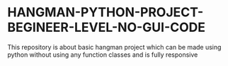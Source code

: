 # HANGMAN-PYTHON-PROJECT-BEGINEER-LEVEL-NO-GUI-CODE
This repository is about basic hangman project which can be made using python without using any function classes and is fully responsive
